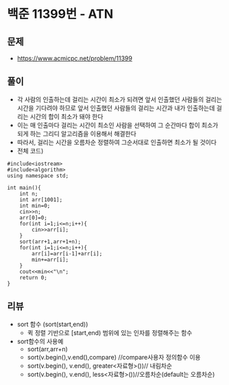 # 백준 11399번 - ATN
## 문제 
* https://www.acmicpc.net/problem/11399

## 풀이 
* 각 사람의 인출하는데 걸리는 시간이 최소가 되려면 앞서 인출했던 사람들의 걸리는 시간을 기다려야 하므로 앞서 인출했던 사람들의 걸리는 시간과 내가 인출하는데 걸리는 시간의 합이 최소가 돼야 한다
* 이는 매 인출마다 걸리는 시간이 최소인 사람을 선택하여 그 순간마다 합이 최소가 되게 하는 그리디 알고리즘을 이용해서 해결한다
* 따라서, 걸리는 시간을 오름차순 정렬하여 그순서대로 인출하면 최소가 될 것이다
* 전체 코드)
```
#include<iostream>
#include<algorithm>
using namespace std;

int main(){
	int n; 
	int arr[1001];
	int min=0;
	cin>>n;
	arr[0]=0;
	for(int i=1;i<=n;i++){
		cin>>arr[i];
	}
	sort(arr+1,arr+1+n);
	for(int i=1;i<=n;i++){
		arr[i]=arr[i-1]+arr[i];
		min+=arr[i];
	}
	cout<<min<<"\n";
	return 0;
}
```
## 리뷰 
* sort 함수 (sort(start,end))
    * 퀵 정렬 기반으로 [start,end) 범위에 있는 인자를 정렬해주는 함수
* sort함수의 사용예
    * sort(arr,arr+n)
    * sort(v.begin(),v.end(),compare) //compare사용자 정의함수 이용
    * sort(v.begin(), v.end(), greater<자료형>())// 내림차순
    * sort(v.begin(), v.end(), less<자료형>())//오름차순(default는 오름차순)
